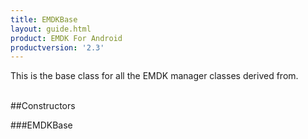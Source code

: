 ```yaml
---
title: EMDKBase
layout: guide.html
product: EMDK For Android
productversion: '2.3'
---
```


This is the base class for all the EMDK manager classes derived from.<br><br>

##Constructors

###EMDKBase













